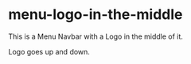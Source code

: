 # menu-logo-in-the-middle

This is a Menu Navbar with a Logo in the middle of it.

Logo goes up and down.